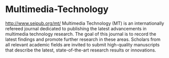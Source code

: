 Multimedia-Technology
=====================

http://www.seipub.org/mt/
Multimedia Technology (MT) is an internationally refereed journal dedicated to publishing the latest advancements in multimedia technology research. The goal of this journal is to record the latest findings and promote further research in these areas. Scholars from all relevant academic fields are invited to submit high-quality manuscripts that describe the latest, state-of-the-art research results or innovations.

